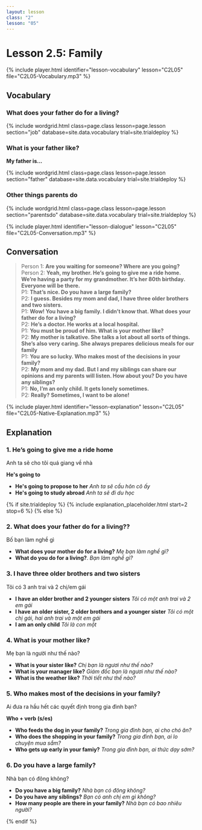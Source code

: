 ```yaml
---
layout: lesson
class: "2"
lesson: "05"
---
```


# Lesson 2.5: Family

{% include player.html identifier="lesson-vocabulary" lesson="C2L05" file="C2L05-Vocabulary.mp3" %}





## Vocabulary

### What does your father do for a living?


{% include wordgrid.html 
		class=page.class 
		lesson=page.lesson 
		section="job"
		database=site.data.vocabulary 
		trial=site.trialdeploy %}



### What is your father like?

**My father is...**

{% include wordgrid.html 
		class=page.class 
		lesson=page.lesson 
		section="father"
		database=site.data.vocabulary 
		trial=site.trialdeploy %}


### Other things parents do

{% include wordgrid.html 
		class=page.class 
		lesson=page.lesson 
		section="parentsdo"
		database=site.data.vocabulary 
		trial=site.trialdeploy %}



{% include player.html identifier="lesson-dialogue" lesson="C2L05" file="C2L05-Conversation.mp3" %}
## Conversation



> Person 1: **Are you waiting for someone? Where are you going?**  
> Person 2: **Yeah, my brother. He’s going to give me a ride home. We’re having a party for my grandmother. It’s her 80th birthday. Everyone will be there.**  
> P1: **That’s nice. Do you have a large family?**  
> P2: **I guess. Besides my mom and dad, I have three older brothers and two sisters.**  
> P1: **Wow! You have a big family. I didn’t know that. What does your father do for a living?**  
> P2: **He’s a doctor. He works at a local hospital.**  
> P1: **You must be proud of him. What is your mother like?**  
> P2: **My mother is talkative. She talks a lot about all sorts of things. She’s also very caring. She always prepares delicious meals for our family**  
> P1: **You are so lucky. Who makes most of the decisions in your family?**  
> P2: **My mom and my dad. But I and my siblings can share our opinions and my parents will listen. How about you? Do you have any siblings?**  
> P1: **No, I’m an only child. It gets lonely sometimes.**  
> P2: **Really? Sometimes, I want to be alone!**  


{% include player.html identifier="lesson-explanation" lesson="C2L05" file="C2L05-Native-Explanation.mp3" %}
## Explanation

### 1. He’s going to give me a ride home

Anh ta sẽ cho tôi quá giang về nhà 

**He's going to**

- **He's going to propose to her** *Anh ta sẽ cầu hôn cô ấy*
- **He's going to study abroad** *Anh ta sẽ đi du học*

{% if site.trialdeploy %}
	{% include explanation_placeholder.html start=2 stop=6 %}
	{% else %}





### 2. What does your father do for a living??

Bố bạn làm nghề gì

- **What does your mother do for a living?** *Mẹ bạn làm nghề gì?*
- **What do you do for a living?**. *Bạn làm nghề gì?*

### 3. I have three older brothers and two sisters

Tôi có 3 anh trai và 2 chị/em gái

- **I have an older brother and 2 younger sisters** *Tôi có một anh trai và 2 em gái*
- **I have an older sister, 2 older brothers and a younger sister** *Tôi có một chị gái, hai anh trai và một em gái*
- **I am an only child** *Tôi là con một*


### 4.  What is your mother like?
Mẹ bạn là người như thế nào?
 - **What is your sister like?** *Chị bạn là ngươi như thế nào?*
 - **What is your manager like?** *Giám đốc bạn là ngươi như thế nào?*
 - **What is the weather like?** *Thời tiết như thế nào?*

### 5.  Who makes most of the decisions in your family?

Ai đưa ra hầu hết các quyết định trong gia đình bạn?

**Who + verb (s/es)**

- **Who feeds the dog in your family?** *Trong gia đình bạn, ai cho chó ăn?*
- **Who does the shopping in your family?** *Trong gia đình bạn, ai lo chuyện mua sắm?*
- **Who gets up early in your famiy?** *Trong gia đình bạn, ai thức dạy sớm?*

### 6.  Do you have a large family?

Nhà bạn có đông không?

- **Do you have a big family?** *Nhà bạn có đông không?*
- **Do you have any siblings?** *Bạn có anh chị em gì không?*
- **How many people are there in your family?** *Nhà bạn có bao nhiêu người?*

{% endif %}